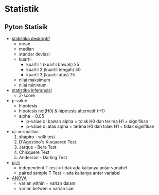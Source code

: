# Statistik

## Pyton Statisik
* [statistika deskriptif](https://github.com/AhmadFirmanto/Statistik/blob/main/deskriptif.ipynb)
  - mean
  - median
  - standar deviasi
  - kuartil
    - kuartil 1 (kuartil bawah) 25 
    - kuartil 2 (kuartil tengah) 50
    - kuartil 3 (kuartil atas) 75
  - nilai maksimum
  - nilai minimum
* [statistika inferansial](https://github.com/AhmadFirmanto/Statistik/blob/main/inferensial.ipynb)
  - Z-score
* p-value
  - hipotesis
  - hipotesis nol(H0) & hipotesis alternatif (H1)
  - alpha = 0.05
    - p-value di bawah alpha = tolak H0 dan terima H1 = signifikan
    - p-value di atas alpha = terima H0 dan tolak H1 = tidak signifikan
* uji normalitas
  1. shapiro - wilk test
  2. D'Agostino's K-squered Test
  3. Jarque - Bera Test
  4. Chisquere Test
  5. Anderson - Darling Test
* [uji-t](https://github.com/AhmadFirmanto/Statistik/blob/main/t_stat.ipynb)
  - independent T test = tidak ada kaitanya antar variabel
  - paired sample T Test = ada kaitanya antar variabel
* [ANOVA](https://github.com/AhmadFirmanto/Statistik/blob/main/anova.ipynb)
  - varian within = varian dalam
  - varian betwen = varian luar
